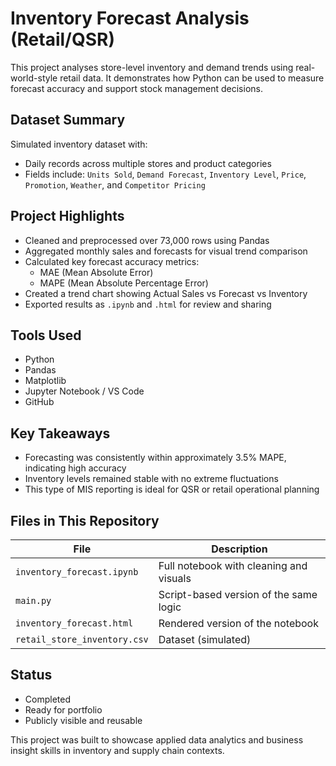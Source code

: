 # Inventory Forecast Analysis (Retail/QSR)

This project analyses store-level inventory and demand trends using real-world-style retail data. It demonstrates how Python can be used to measure forecast accuracy and support stock management decisions.

## Dataset Summary

Simulated inventory dataset with:
- Daily records across multiple stores and product categories
- Fields include: `Units Sold`, `Demand Forecast`, `Inventory Level`, `Price`, `Promotion`, `Weather`, and `Competitor Pricing`

## Project Highlights

- Cleaned and preprocessed over 73,000 rows using Pandas
- Aggregated monthly sales and forecasts for visual trend comparison
- Calculated key forecast accuracy metrics:
  - MAE (Mean Absolute Error)
  - MAPE (Mean Absolute Percentage Error)
- Created a trend chart showing Actual Sales vs Forecast vs Inventory
- Exported results as `.ipynb` and `.html` for review and sharing

## Tools Used

- Python
- Pandas
- Matplotlib
- Jupyter Notebook / VS Code
- GitHub

## Key Takeaways

- Forecasting was consistently within approximately 3.5% MAPE, indicating high accuracy
- Inventory levels remained stable with no extreme fluctuations
- This type of MIS reporting is ideal for QSR or retail operational planning

## Files in This Repository

| File                      | Description                            |
|---------------------------|----------------------------------------|
| `inventory_forecast.ipynb`| Full notebook with cleaning and visuals |
| `main.py`                 | Script-based version of the same logic |
| `inventory_forecast.html`| Rendered version of the notebook       |
| `retail_store_inventory.csv` | Dataset (simulated)                 |

## Status

- Completed
- Ready for portfolio
- Publicly visible and reusable

This project was built to showcase applied data analytics and business insight skills in inventory and supply chain contexts.
